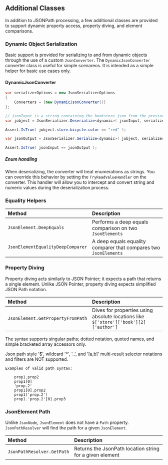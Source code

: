 ## Additional Classes

In addition to JSONPath processing, a few additional classes are provided to support dynamic property access,
property diving, and element comparisons.

### Dynamic Object Serialization

Basic support is provided for serializing to and from dynamic objects through the use of a custom `JsonConverter`.
The `DynamicJsonConverter` converter class is useful for simple scenareos. It is intended as a simple helper for basic use cases only.

#### DynamicJsonConverter

```csharp
var serializerOptions = new JsonSerializerOptions
{
    Converters = {new DynamicJsonConverter()}
};

// jsonInput is a string containing the bookstore json from the previous examples
var jobject = JsonSerializer.Deserialize<dynamic>( jsonInput, serializerOptions);

Assert.IsTrue( jobject.store.bicycle.color == "red" );

var jsonOutput = JsonSerializer.Serialize<dynamic>( jobject, serializerOptions ) as string;

Assert.IsTrue( jsonInput == jsonOutput );
```

##### Enum handling

When deserializing, the converter will treat enumerations as strings. You can override this behavior by setting 
the `TryReadValueHandler` on the converter. This handler will allow you to intercept and convert string and
numeric values during the deserialization process.

### Equality Helpers

| Method                             | Description
|:-----------------------------------|:-----------
| `JsonElement.DeepEquals`           | Performs a deep equals comparison on two `JsonElements`
| `JsonElementEqualityDeepComparer`  | A deep equals equality comparer that compares two `JsonElements`

### Property Diving

Property diving acts similarly to JSON Pointer; it expects a path that returns a single element.
Unlike JSON Pointer, property diving expects simplified JSON Path notation. 

| Method                             | Description
|:-----------------------------------|:-----------
| `JsonElement.GetPropertyFromPath`  | Dives for properties using absolute locations like `$['store']['book'][2]['author']`

The syntax supports singular paths; dotted notation, quoted names, and simple bracketed array accessors only.

Json path style '$', wildcard '*', '..', and '[a,b]' multi-result selector notations and filters are NOT supported.

```
Examples of valid path syntax:

    prop1.prop2
    prop1[0]
    'prop.2'
    prop1[0].prop2
    prop1['prop.2']
    prop1.'prop.2'[0].prop3
```

### JsonElement Path

Unlike `JsonNode`, `JsonElement` does not have a `Path` property. `JsonPathResolver` will find the path
for a given `JsonElement`.

| Method                     | Description
|:---------------------------|:-----------
| `JsonPathResolver.GetPath` | Returns the JsonPath location string for a given element
